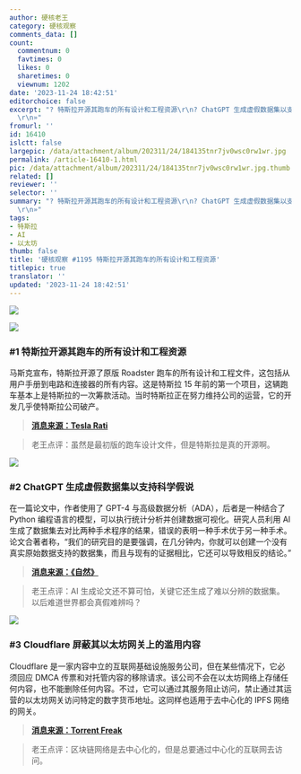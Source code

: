 ```yaml
---
author: 硬核老王
category: 硬核观察
comments_data: []
count:
  commentnum: 0
  favtimes: 0
  likes: 0
  sharetimes: 0
  viewnum: 1202
date: '2023-11-24 18:42:51'
editorchoice: false
excerpt: "? 特斯拉开源其跑车的所有设计和工程资源\r\n? ChatGPT 生成虚假数据集以支持科学假说\r\n? Cloudflare 屏蔽其以太坊网关上的滥用内容\r\n»
  \r\n»"
fromurl: ''
id: 16410
islctt: false
largepic: /data/attachment/album/202311/24/184135tnr7jv0wsc0rw1wr.jpg
permalink: /article-16410-1.html
pic: /data/attachment/album/202311/24/184135tnr7jv0wsc0rw1wr.jpg.thumb.jpg
related: []
reviewer: ''
selector: ''
summary: "? 特斯拉开源其跑车的所有设计和工程资源\r\n? ChatGPT 生成虚假数据集以支持科学假说\r\n? Cloudflare 屏蔽其以太坊网关上的滥用内容\r\n»
  \r\n»"
tags:
- 特斯拉
- AI
- 以太坊
thumb: false
title: '硬核观察 #1195 特斯拉开源其跑车的所有设计和工程资源'
titlepic: true
translator: ''
updated: '2023-11-24 18:42:51'
---
```


![](/data/attachment/album/202311/24/184135tnr7jv0wsc0rw1wr.jpg)


![](/data/attachment/album/202311/24/184143twpe2z7004p4p1l0.png)


### #1 特斯拉开源其跑车的所有设计和工程资源


马斯克宣布，特斯拉开源了原版 Roadster 跑车的所有设计和工程文件，这包括从用户手册到电路和连接器的所有内容。这是特斯拉 15 年前的第一个项目，这辆跑车基本上是特斯拉的一次筹款活动。当时特斯拉正在努力维持公司的运营，它的开发几乎使特斯拉公司破产。



> 
> **[消息来源：Tesla Rati](https://www.teslarati.com/tesla-roadster-open-source-design-engineering/)**
> 
> 
> 



> 
> 老王点评：虽然是最初版的跑车设计文件，但是特斯拉是真的开源啊。
> 
> 
> 


![](/data/attachment/album/202311/24/184207ym19p6qbd986p9v9.png)


### #2 ChatGPT 生成虚假数据集以支持科学假说


在一篇论文中，作者使用了 GPT-4 与高级数据分析（ADA），后者是一种结合了 Python 编程语言的模型，可以执行统计分析并创建数据可视化。研究人员利用 AI 生成了数据集去对比两种手术程序的结果，错误的表明一种手术优于另一种手术。论文合著者称，“我们的研究目的是要强调，在几分钟内，你就可以创建一个没有真实原始数据支持的数据集，而且与现有的证据相比，它还可以导致相反的结论。”



> 
> **[消息来源：《自然》](https://www.nature.com/articles/d41586-023-03635-w)**
> 
> 
> 



> 
> 老王点评：AI 生成论文还不算可怕，关键它还生成了难以分辨的数据集。以后难道世界都会真假难辨吗？
> 
> 
> 


![](/data/attachment/album/202311/24/184231bgoz2oetthafotvt.png)


### #3 Cloudflare 屏蔽其以太坊网关上的滥用内容


Cloudflare 是一家内容中立的互联网基础设施服务公司，但在某些情况下，它必须回应 DMCA 传票和对托管内容的移除请求。该公司不会在以太坊网络上存储任何内容，也不能删除任何内容。不过，它可以通过其服务阻止访问，禁止通过其运营的以太坊网关访问特定的数字货币地址。这同样也适用于去中心化的 IPFS 网络的网关。



> 
> **[消息来源：Torrent Freak](https://torrentfreak.com/cloudflare-blocks-abusive-content-on-its-ethereum-gateway-231121/)**
> 
> 
> 



> 
> 老王点评：区块链网络是去中心化的，但是总要通过中心化的互联网去访问。
> 
> 
>